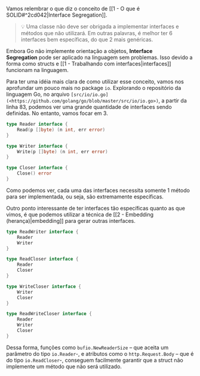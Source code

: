 Vamos relembrar o que diz o conceito de [[1 - O que é SOLID#^2cd042|Interface Segregation]].

> 💡 Uma classe não deve ser obrigada a implementar interfaces e métodos que não utilizará. Em outras palavras, é melhor ter 6 interfaces bem específicas, do que 2 mais genéricas.

Embora Go não implemente orientação a objetos, **Interface Segregation** pode ser aplicado na linguagem sem problemas. Isso devido a forma como structs e [[1 - Trabalhando com interfaces|interfaces]] funcionam na linguagem.

Para ter uma idéia mais clara de como utilizar esse conceito, vamos nos aprofundar um pouco mais no package `io`. Explorando o repositório da linguagem Go, no arquivo `[src/io/io.go](<https://github.com/golang/go/blob/master/src/io/io.go>)`, a partir da linha 83, podemos ver uma grande quantidade de interfaces sendo definidas. No entanto, vamos focar em 3.

```go
type Reader interface {
    Read(p []byte) (n int, err error)
}

type Writer interface {
    Write(p []byte) (n int, err error)
}

type Closer interface {
    Close() error
}
```

Como podemos ver, cada uma das interfaces necessita somente 1 método para ser implementada, ou seja, são extremamente específicas.

Outro ponto interessante de ter interfaces tão específicas quanto as que vimos, é que podemos utilizar a técnica de [[2 - Embedding (herança)|embedding]] para gerar outras interfaces.

```go
type ReadWriter interface {
    Reader
    Writer
}

type ReadCloser interface {
    Reader
    Closer
}

type WriteCloser interface {
    Writer
    Closer
}

type ReadWriteCloser interface {
    Reader
    Writer
    Closer
}
```

Dessa forma, funções como `bufio.NewReaderSize` – que aceita um parâmetro do tipo `io.Reader`-, e atributos como o `http.Request.Body` – que é do tipo `io.ReadCloser`-, conseguem facilmente garantir que a struct não implemente um método que não será utilizado.